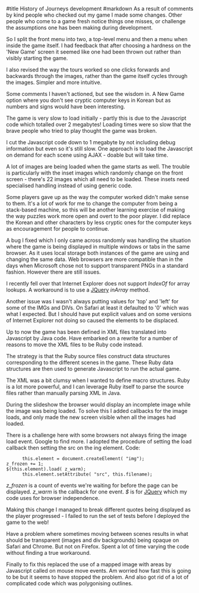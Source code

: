 #title History of Journeys development
#markdown
As a result of comments by kind people who checked out my
game I made some changes.  Other people who come to a game fresh
notice things one misses, or challenge the assumptions one has
been making during development.

So I split the front menu into two, a top-level menu and then a
menu when inside the game itself.  I had feedback that after
choosing a hardness on the 'New Game' screen it seemed like
one had been thrown out rather than visibly starting the game.

I also revised the way the tours worked so one clicks forwards
and backwards through the images, rather than the game itself
cycles through the images.  Simpler and more intuitive.

Some comments I haven't actioned, but see the wisdom in.  A
New Game option where you don't see cryptic computer keys in
Korean but as numbers and signs would have been interesting.

The game is very slow to load initially - partly this is due to
the Javascript code which totalled over 2 megabytes!  Loading times
were so slow that the brave people who tried to play thought
the game was broken.

I cut the Javascript code
down to 1 megabyte by not including debug information but even so
it's still slow.  One approach is to load the Javascript on
demand for each scene using AJAX - doable but will take time.

A lot of images are being loaded when the game starts as well.
The trouble is particularly with the inset images which randomly
change on the front screen - there's 22 images which all need to
be loaded.  These insets need specialised handling instead of
using generic code.

Some players gave up as the way the computer worked didn't make
sense to them.  It's a lot of work for me to change the computer
from being a stack-based machine, so this will be another
learning exercise of making the way puzzles work more
open and overt to the poor player.  I did replace the Korean
and other characters by less cryptic ones for the computer
keys as encouragement for people to continue.

A bug I fixed which I only came across randomly was handling
the situation where the game is being displayed in multiple windows
or tabs in the same browser.  As it uses local storage both
instances of the game are using and changing the same data.
Web browsers are more compatible than in the days when Microsoft
chose not to support transparent PNGs in a standard fashion.  However
there are still issues.

I recently fell over that Internet Explorer does not support
*IndexOf* for array lookups.  A workaround is to use a
[JQuery](http://jquery.com) *inArray* method.

Another issue was I wasn't always putting values for 'top' and 'left'
for some of the IMGs and DIVs.  On Safari at least it defaulted to
'0' which was what I expected.  But I should have put explicit values
and on some versions of Internet Explorer not doing so caused the
elements to be displaced.

Up to now the game has been defined in XML files translated into
Javascript by Java code.  Have embarked on a rewrite for a number
of reasons to move the XML files to be Ruby code instead.

The strategy is that the Ruby source files construct data
structures corresponding to the different scenes in the game.
These Ruby data structures are then used to generate Javascript
to run the actual game.

The XML was a bit clumsy when I wanted to define macro
structures.  Ruby is a lot more powerful, and I can leverage
Ruby itself to parse the source files rather than manually
parsing XML in Java.

During the slideshow the browser would display an incomplete image
while the image was being loaded.  To solve this I added callbacks for
the image loads, and only made the new screen visible when all the
images had loaded.

There is a challenge here with some browsers not always firing the
image load event.  Google to find more.  I adopted the procedure of
setting the load callback then setting the src on the ing element.
Code:

~~~
      this.element = document.createElement( "img");
z_frozen += 1;
$(this.element).load( z_warm);
      this.element.setAttribute( "src", this.filename);

~~~
*z_frozen* is a count of events we're waiting for before the page
can be displayed.  *z_warm* is the callback for one event.
*$* is for [JQuery](http://api.jquery.com)
which my code uses for browser independence.

Making this change I managed to break different quotes being
displayed as the player progressed - I failed to run the set of
tests before I deployed the game to the web!

Have a problem where sometimes moving between scenes results in
what should be transparent (images and div backgrounds) being opaque
on Safari and Chrome.  But not on Firefox.  Spent a lot of time
varying the code without finding a true workaround.

Finally to fix this replaced the use of a mapped image with areas
by Javascript called on mouse move events.  Am worried how fast
this is going to be but it seems to have stopped the problem.
And also got rid of a lot of complicated code which was
polygonising outlines.
